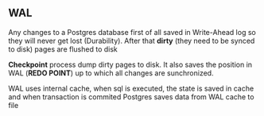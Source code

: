 ## WAL

Any changes to a Postgres database first of all saved in Write-Ahead log so they will never get lost (Durability). After that **dirty** (they need to be synced to disk) pages are flushed to disk

**Checkpoint** process dump dirty pages to disk. It also saves the position in WAL (**REDO POINT**) up to which all changes are sunchronized.

WAL uses internal cache, when sql is executed, the state is saved in cache and when transaction is commited
Postgres saves data from WAL cache to file

